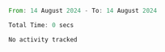   <!--START_SECTION:waka-->

```rust
From: 14 August 2024 - To: 14 August 2024

Total Time: 0 secs

No activity tracked
```

<!--END_SECTION:waka-->
